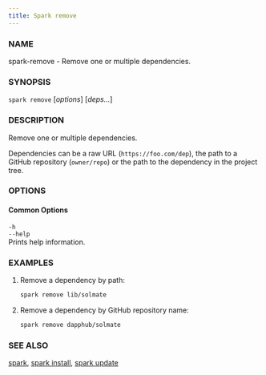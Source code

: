 ```yaml
---
title: Spark remove
---
```


### NAME

spark-remove - Remove one or multiple dependencies.

### SYNOPSIS

`spark remove` [*options*] [*deps...*]

### DESCRIPTION

Remove one or multiple dependencies.

Dependencies can be a raw URL (`https://foo.com/dep`), the path to a GitHub repository (`owner/repo`) or the path to the dependency in the project tree.

### OPTIONS

#### Common Options

`-h`  
`--help`  
Prints help information.

### EXAMPLES

1. Remove a dependency by path:

   ```sh
   spark remove lib/solmate
   ```

2. Remove a dependency by GitHub repository name:
   ```sh
   spark remove dapphub/solmate
   ```

### SEE ALSO

[spark](./spark.md), [spark install](./spark-install.md), [spark update](./spark-update.md)

